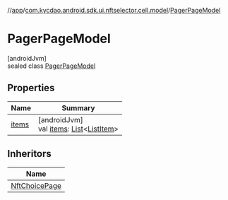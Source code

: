 //[app](../../../index.md)/[com.kycdao.android.sdk.ui.nftselector.cell.model](../index.md)/[PagerPageModel](index.md)

# PagerPageModel

[androidJvm]\
sealed class [PagerPageModel](index.md)

## Properties

| Name | Summary |
|---|---|
| [items](items.md) | [androidJvm]<br>val [items](items.md): [List](https://kotlinlang.org/api/latest/jvm/stdlib/kotlin.collections/-list/index.html)&lt;[ListItem](../../com.kycdao.android.sdk.ui.delegate/-list-item/index.md)&gt; |

## Inheritors

| Name |
|---|
| [NftChoicePage](../-nft-choice-page/index.md) |
